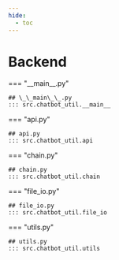 ```yaml
---
hide:
  - toc
---
```


# Backend

=== "\_\_main\_\_.py"

    ## \_\_main\_\_.py
    ::: src.chatbot_util.__main__

=== "api.py"

    ## api.py
    ::: src.chatbot_util.api

=== "chain.py"

    ## chain.py
    ::: src.chatbot_util.chain

=== "file_io.py"

    ## file_io.py
    ::: src.chatbot_util.file_io

=== "utils.py"

    ## utils.py
    ::: src.chatbot_util.utils
